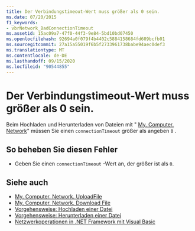 ```yaml
---
title: Der Verbindungstimeout-Wert muss größer als 0 sein.
ms.date: 07/20/2015
f1_keywords:
- vbrNetwork_BadConnectionTimeout
ms.assetid: 15ac09a7-47f0-44f3-9e84-5bd10bd07450
ms.openlocfilehash: 92694a0f079f4b4402c5884158684fd609bcfb01
ms.sourcegitcommit: 27a15a55019f6b5f2733961738babe94aec0def3
ms.translationtype: MT
ms.contentlocale: de-DE
ms.lasthandoff: 09/15/2020
ms.locfileid: "90544855"
---
```

# <a name="the-connectiontimeout-must-be-greater-than-0"></a>Der Verbindungstimeout-Wert muss größer als 0 sein.
Beim Hochladen und Herunterladen von Dateien mit " [My. Computer. Network](xref:Microsoft.VisualBasic.Devices.Network)" müssen Sie einen `connectionTimeout` größer als angeben `0` .  
  
## <a name="to-correct-this-error"></a>So beheben Sie diesen Fehler  
  
- Geben Sie einen `connectionTimeout` -Wert an, der größer ist als `0`.  
  
## <a name="see-also"></a>Siehe auch

- [My. Computer. Network. UploadFile](xref:Microsoft.VisualBasic.Devices.Network.UploadFile%2A)
- [My. Computer. Network. Download File](xref:Microsoft.VisualBasic.Devices.Network.DownloadFile%2A)
- [Vorgehensweise: Hochladen einer Datei](../developing-apps/programming/computer-resources/how-to-upload-a-file.md)
- [Vorgehensweise: Herunterladen einer Datei](../developing-apps/programming/computer-resources/how-to-download-a-file.md)
- [Netzwerkoperationen in .NET Framework mit Visual Basic](/previous-versions/visualstudio/visual-studio-2010/ms172756(v=vs.100))
